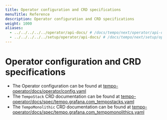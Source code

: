 ```yaml
---
title: Operator configuration and CRD specifications
menuTitle: Reference
description: Operator configuration and CRD specifications
weight: 1000
aliases:
  - ../../../../../operator/api-docs/ # /docs/tempo/next/operator/api-docs/
  - ../../../../../setup/operator/api-docs/ # /docs/tempo/next/setup/operator/api-docs/
---
```


# Operator configuration and CRD specifications

* The Operator configuration can be found at [tempo-operator/docs/operator/config.yaml](https://github.com/grafana/tempo-operator/blob/main/docs/operator/config.yaml)
* The `TempoStack` CRD documentation can be found at [tempo-operator/docs/spec/tempo.grafana.com_tempostacks.yaml](https://github.com/grafana/tempo-operator/blob/main/docs/spec/tempo.grafana.com_tempostacks.yaml)
* The `TempoMonolithic` CRD documentation can be found at [tempo-operator/docs/spec/tempo.grafana.com_tempomonolithics.yaml](https://github.com/grafana/tempo-operator/blob/main/docs/spec/tempo.grafana.com_tempomonolithics.yaml)
